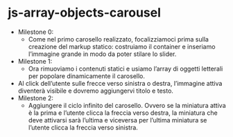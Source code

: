 # js-array-objects-carousel

- Milestone 0:
    - Come nel primo carosello realizzato, focalizziamoci prima sulla creazione del markup statico: costruiamo il container e inseriamo l’immagine grande in modo da poter stilare lo slider.
- Milestone 1:
    - Ora rimuoviamo i contenuti statici e usiamo l’array di oggetti letterali per popolare dinamicamente il carosello.
- Al click dell’utente sulle frecce verso sinistra o destra, l’immagine attiva diventerà visibile e dovremo aggiungervi titolo e testo.
- Milestone 2:
    - Aggiungere il ciclo infinito del carosello. Ovvero se la miniatura attiva è la prima e l’utente clicca la freccia verso destra, la miniatura che deve attivarsi sarà l’ultima e viceversa per l’ultima miniatura se l’utente clicca la freccia verso sinistra.
